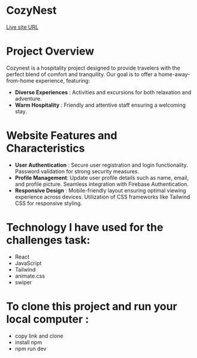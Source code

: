 # CozyNest
[Live site URL](https://cozy-nest-24822.web.app)

# Project Overview
Cozynest is a hospitality project designed to provide travelers with the perfect blend of comfort and tranquility. Our goal is to offer a home-away-from-home experience, featuring:
- **Diverse Experiences** : Activities and excursions for both relaxation and adventure.
- **Warm Hospitality** : Friendly and attentive staff ensuring a welcoming stay.
# Website Features and Characteristics
- **User Authentication** : Secure user registration and login functionality. Password validation for strong security measures.
- **Profile Management**: Update user profile details such as name, email, and profile picture. Seamless integration with Firebase Authentication.
- **Responsive Design** : Mobile-friendly layout ensuring optimal viewing experience across devices. Utilization of CSS frameworks like Tailwind CSS for responsive styling.
# Technology I have used for the challenges task:
- React
- JavaScript
- Tailwind
- animate.css
- swiper

# To clone this project and run your local computer :
- copy link and clone
- install npm
- npm run dev 
